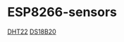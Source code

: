 # ESP8266-sensors
[DHT22](https://github.com/johanbjerre/ESP8266-sensors/tree/master/dht22)
[DS18B20](https://github.com/johanbjerre/ESP8266-sensors/tree/master/ds18b20)

